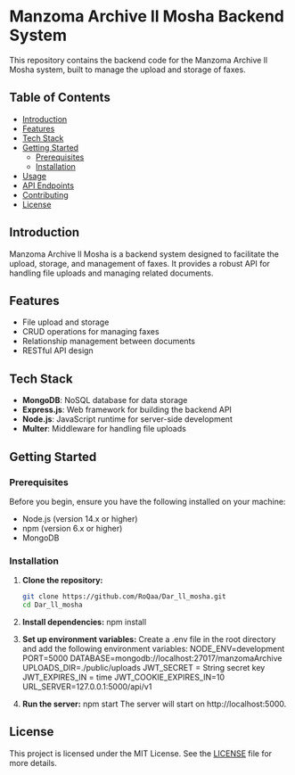 # Manzoma Archive ll Mosha Backend System

This repository contains the backend code for the Manzoma Archive ll Mosha system, built to manage the upload and storage of faxes.

## Table of Contents

- [Introduction](#introduction)
- [Features](#features)
- [Tech Stack](#tech-stack)
- [Getting Started](#getting-started)
  - [Prerequisites](#prerequisites)
  - [Installation](#installation)
- [Usage](#usage)
- [API Endpoints](#api-endpoints)
- [Contributing](#contributing)
- [License](#license)

## Introduction

Manzoma Archive ll Mosha is a backend system designed to facilitate the upload, storage, and management of faxes. It provides a robust API for handling file uploads and managing related documents.

## Features

- File upload and storage
- CRUD operations for managing faxes
- Relationship management between documents
- RESTful API design

## Tech Stack

- **MongoDB**: NoSQL database for data storage
- **Express.js**: Web framework for building the backend API
- **Node.js**: JavaScript runtime for server-side development
- **Multer**: Middleware for handling file uploads

## Getting Started

### Prerequisites

Before you begin, ensure you have the following installed on your machine:

- Node.js (version 14.x or higher)
- npm (version 6.x or higher)
- MongoDB

### Installation

1. **Clone the repository:**

   ```bash
   git clone https://github.com/RoQaa/Dar_ll_mosha.git
   cd Dar_ll_mosha
2. **Install dependencies:**
    npm install

3. **Set up environment variables:**
    Create a .env file in the root directory and add the following environment variables:
    NODE_ENV=development
    PORT=5000
    DATABASE=mongodb://localhost:27017/manzomaArchive
    UPLOADS_DIR=./public/uploads
    JWT_SECRET = String secret key
    JWT_EXPIRES_IN = time
    JWT_COOKIE_EXPIRES_IN=10
    URL_SERVER=127.0.0.1:5000/api/v1

4. **Run the server:**
    npm start
    The server will start on http://localhost:5000.
    
## License

This project is licensed under the MIT License. See the [LICENSE](LICENSE) file for more details.




